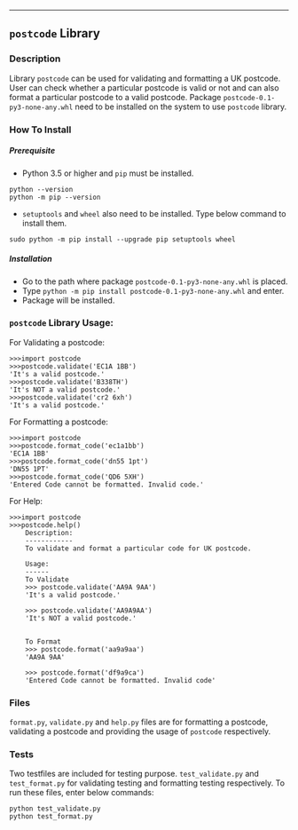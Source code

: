 --------------------
`postcode` Library
--------------------

### Description
Library `postcode` can be used for validating and formatting a UK postcode.   
User can check whether a particular postcode is valid or not and can also format a particular postcode to a valid postcode.
Package `postcode-0.1-py3-none-any.whl` need to be installed on the system to use `postcode` library.

### How To Install
##### Prerequisite
- Python 3.5 or higher  and `pip` must be installed.
```
python --version
python -m pip --version
```
- `setuptools` and `wheel` also need to be installed. Type below command to install them.
```
sudo python -m pip install --upgrade pip setuptools wheel
```
##### Installation
- Go to the path where package `postcode-0.1-py3-none-any.whl` is placed.
- Type `python -m pip install postcode-0.1-py3-none-any.whl` and enter.
- Package will be installed.

### `postcode` Library Usage:
For Validating a postcode:
```
>>>import postcode
>>>postcode.validate('EC1A 1BB')
'It's a valid postcode.'
>>>postcode.validate('B338TH')
'It's NOT a valid postcode.'
>>>postcode.validate('cr2 6xh')
'It's a valid postcode.'
```
For Formatting a postcode:
```
>>>import postcode
>>>postcode.format_code('ec1a1bb')
'EC1A 1BB'
>>>postcode.format_code('dn55 1pt')
'DN55 1PT'
>>>postcode.format_code('QD6 5XH')
'Entered Code cannot be formatted. Invalid code.'
```

For Help:
```
>>>import postcode
>>>postcode.help()
    Description:
    ------------
    To validate and format a particular code for UK postcode.

    Usage:
    ------ 
    To Validate
    >>> postcode.validate('AA9A 9AA')
    'It's a valid postcode.'

    >>> postcode.validate('AA9A9AA')
    'It's NOT a valid postcode.'
    

    To Format
    >>> postcode.format('aa9a9aa')
    'AA9A 9AA'

    >>> postcode.format('df9a9ca')
    'Entered Code cannot be formatted. Invalid code'
```

### Files
`format.py`, `validate.py` and `help.py` files are for formatting a postcode, validating a postcode and providing the usage of `postcode` respectively.

### Tests
Two testfiles are included for testing purpose.
`test_validate.py` and `test_format.py` for validating testing and formatting testing respectively.
To run these files, enter below commands:
```
python test_validate.py
python test_format.py
```
